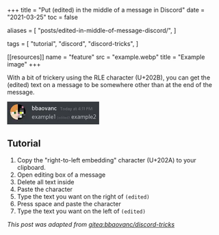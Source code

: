 +++
title = "Put (edited) in the middle of a message in Discord"
date = "2021-03-25"
toc = false

aliases = [
  "posts/edited-in-middle-of-message-discord/",
]

tags = [
  "tutorial",
  "discord",
  "discord-tricks",
]

[[resources]]
name = "feature"
src = "example.webp"
title = "Example image"
+++

With a bit of trickery using the RLE character (U+202B), you can get the
(edited) text on a message to be somewhere other than at the end of the message.

<!--more-->

![Example image](example.webp)

## Tutorial

1. Copy the "right-to-left embedding" character (U+202A) to your clipboard.
2. Open editing box of a message
3. Delete all text inside
4. Paste the character
5. Type the text you want on the right of `(edited)`
6. Press space and paste the character
7. Type the text you want on the left of `(edited)`

*This post was adapted from [gitea:bbaovanc/discord-tricks][1]*

[1]: https://git.bbaovanc.com/bbaovanc/discord-tricks
